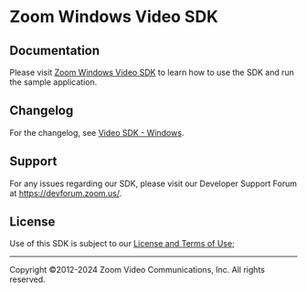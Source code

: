 # Zoom Windows Video SDK

## Documentation
Please visit [Zoom Windows Video SDK](https://developers.zoom.us/docs/video-sdk/windows/) to learn how to use the SDK and run the sample application.

## Changelog

For the changelog, see [Video SDK - Windows](https://devsupport.zoom.us/hc/en-us/sections/9481996074637-Windows).

## Support

For any issues regarding our SDK, please visit our Developer Support Forum at https://devforum.zoom.us/.

## License

Use of this SDK is subject to our [License and Terms of Use](https://explore.zoom.us/docs/en-us/video-sdk-terms.html);

---
Copyright ©2012-2024 Zoom Video Communications, Inc. All rights reserved.
